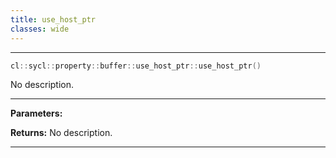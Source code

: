 ```yaml
---
title: use_host_ptr
classes: wide
---
```



---

```cpp
cl::sycl::property::buffer::use_host_ptr::use_host_ptr()
```


No description.


---
**Parameters:**

**Returns:** No description.

---
